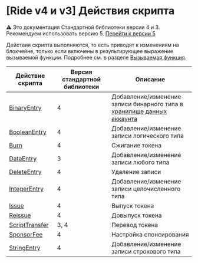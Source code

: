 # [Ride v4 и v3] Действия скрипта

:warning: Это документация Стандартной библиотеки версии 4 и 3. Рекомендуем использовать версию 5. [Перейти к&nbsp;версии&nbsp;5](/ru/ride/structures/script-actions/)

Действия скрипта выполняются, то есть приводят к изменениям на блокчейне, только если включены в результирующее выражение вызываемой функции. Подробнее см. в разделе [Вызываемая функция](/ru/ride/v4/functions/callable-function).

| Действие скрипта | Версия стандартной библиотеки | Описание |
|---|---|---|
| [BinaryEntry](/ru/ride/v4/structures/script-actions/binary-entry) | 4 | Добавление/изменение записи бинарного типа в [хранилище данных аккаунта](/ru/blockchain/account/account-data-storage)|
| [BooleanEntry](/ru/ride/v4/structures/script-actions/boolean-entry) | 4 | Добавление/изменение записи логического типа |
| [Burn](/ru/ride/v4/structures/script-actions/burn) | 4 | Сжигание токена |
| [DataEntry](/ru/ride/v4/structures/script-actions/data-entry) | 3 | Добавление/изменение записи любого типа |
| [DeleteEntry](/ru/ride/v4/structures/script-actions/delete-entry) | 4 | Удаление записи |
| [IntegerEntry](/ru/ride/v4/structures/script-actions/int-entry) | 4 | Добавление/изменение записи целочисленного типа |
| [Issue](/ru/ride/v4/structures/script-actions/issue) | 4 | Выпуск токена |
| [Reissue](/ru/ride/v4/structures/script-actions/reissue) | 4 | Довыпуск токена |
| [ScriptTransfer](/ru/ride/v4/structures/script-actions/script-transfer) | 3, 4 | Перевод токена |
| [SponsorFee](/ru/ride/v4/structures/script-actions/sponsor-fee) | 4 | Настройка спонсирования |
| [StringEntry](/ru/ride/v4/structures/script-actions/string-entry) | 4 | Добавление/изменение записи строкового типа |
